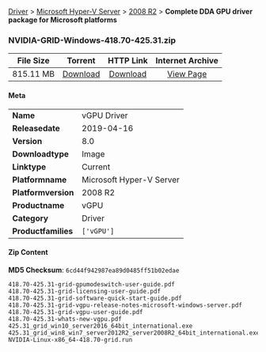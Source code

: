 
[Driver](/README.md)  >  [Microsoft Hyper-V Server](/index/Driver/Microsoft_Hyper-V_Server.md)  >  [2008 R2](/index/Driver/Microsoft_Hyper-V_Server/2008_R2.md)  >  **Complete DDA GPU driver package for Microsoft platforms**


### NVIDIA-GRID-Windows-418.70-425.31.zip

| **File Size** | **Torrent**  | **HTTP Link** | **Internet Archive** |
|:-------------:|:------------:|:-------------:|:--------------------:|
| 815.11 MB |  [Download](https://archive.org/download/nvgpu_NVIDIA-GRID-Windows-418.70-425.31.zip_nmoq69us/nvgpu_NVIDIA-GRID-Windows-418.70-425.31.zip_nmoq69us_archive.torrent)       | [Download](https://archive.org/compress/nvgpu_NVIDIA-GRID-Windows-418.70-425.31.zip_nmoq69us) | [View Page](https://archive.org/details/nvgpu_NVIDIA-GRID-Windows-418.70-425.31.zip_nmoq69us)       |

#### Meta

<table>
<tr><td><strong>Name</strong></td><td>vGPU Driver</td></tr>
<tr><td><strong>Releasedate</strong></td><td>2019-04-16</td></tr>
<tr><td><strong>Version</strong></td><td>8.0</td></tr>
<tr><td><strong>Downloadtype</strong></td><td>Image</td></tr>
<tr><td><strong>Linktype</strong></td><td>Current</td></tr>
<tr><td><strong>Platformname</strong></td><td>Microsoft Hyper-V Server</td></tr>
<tr><td><strong>Platformversion</strong></td><td>2008 R2</td></tr>
<tr><td><strong>Productname</strong></td><td>vGPU</td></tr>
<tr><td><strong>Category</strong></td><td>Driver</td></tr>
<tr><td><strong>Productfamilies</strong></td><td><code>['vGPU']</code></td></tr>
</table>

#### Zip Content

**MD5 Checksum**: `6cd44f942987ea89d0485ff51b02edae`

```text
418.70-425.31-grid-gpumodeswitch-user-guide.pdf
418.70-425.31-grid-licensing-user-guide.pdf
418.70-425.31-grid-software-quick-start-guide.pdf
418.70-425.31-grid-vgpu-release-notes-microsoft-windows-server.pdf
418.70-425.31-grid-vgpu-user-guide.pdf
418.70-425.31-whats-new-vgpu.pdf
425.31_grid_win10_server2016_64bit_international.exe
425.31_grid_win8_win7_server2012R2_server2008R2_64bit_international.exe
NVIDIA-Linux-x86_64-418.70-grid.run
```
